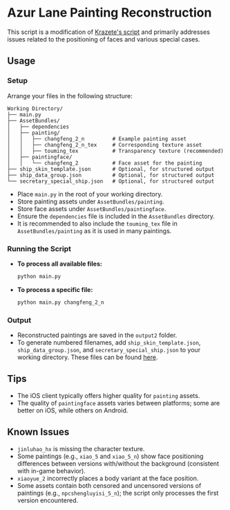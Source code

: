 # Azur Lane Painting Reconstruction

This script is a modification of [Krazete's script](https://github.com/Krazete/azur-paint) and primarily addresses issues related to the positioning of faces and various special cases.

## Usage

### Setup

Arrange your files in the following structure:

```
Working Directory/
├── main.py
├── AssetBundles/
│   ├── dependencies
│   ├── painting/
│   │   ├── changfeng_2_n         # Example painting asset
│   │   ├── changfeng_2_n_tex     # Corresponding texture asset
│   │   ├── touming_tex           # Transparency texture (recommended)
│   ├── paintingface/
│   │   └── changfeng_2           # Face asset for the painting
├── ship_skin_template.json       # Optional, for structured output
├── ship_data_group.json          # Optional, for structured output
└── secretary_special_ship.json   # Optional, for structured output
```

   - Place `main.py` in the root of your working directory.
   - Store painting assets under `AssetBundles/painting`.
   - Store face assets under `AssetBundles/paintingface`.
   - Ensure the `dependencies` file is included in the `AssetBundles` directory.
   - It is recommended to also include the `touming_tex` file in `AssetBundles/painting` as it is used in many paintings.

### Running the Script

- **To process all available files:**
  
  ```bash
  python main.py
  ```
  
- **To process a specific file:**
  
  ```bash
  python main.py changfeng_2_n
  ```

### Output

- Reconstructed paintings are saved in the `output2` folder.
- To generate numbered filenames, add `ship_skin_template.json`, `ship_data_group.json`, and `secretary_special_ship.json` to your working directory. These files can be found [here](https://github.com/AzurLaneTools/AzurLaneData/tree/main/CN/ShareCfg).

## Tips

- The iOS client typically offers higher quality for `painting` assets.
- The quality of `paintingface` assets varies between platforms; some are better on iOS, while others on Android.

## Known Issues

- `jinluhao_hx` is missing the character texture.
- Some paintings (e.g., `xiao_5` and `xiao_5_n`) show face positioning differences between versions with/without the background (consistent with in-game behavior).
- `xiaoyue_2` incorrectly places a body variant at the face position.
- Some assets contain both censored and uncensored versions of paintings (e.g., `npcshengluyisi_5_n`); the script only processes the first version encountered.


